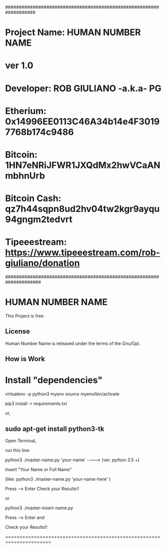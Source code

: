 ###################################################################
# Project Name: HUMAN NUMBER NAME
# ver  1.0
# Developer: ROB GIULIANO  -a.k.a- PG
# Etherium:       0x14996EE0113C46A34b14e4F30197768b174c9486
# Bitcoin:        1HN7eNRiJFWR1JXQdMx2hwVCaANmbhnUrb
# Bitcoin Cash:   qz7h44sqpn8ud2hv04tw2kgr9ayqu94gngm2tedvrt
# Tipeeestream:   https://www.tipeeestream.com/rob-giuliano/donation
#####################################################################



HUMAN NUMBER NAME
=======================

This Project is free.

License
--------------
Human Number Name is released under the terms of the Gnu/Gpl.


How is Work
---------------------
Install "dependencies"
=========================

virtualenv -p python3 myenv
source myenv/bin/activate

pip3 install -r requirements.txt

or,

sudo apt-get install python3-tk
---------------------------------------



Open Terminal,

run this line:

   python3  ./master-name.py  'your-name'               ---->      (ver. python 3.5 +)

   Insert "Your Name or Full Name"

   (like: python3 ./master-name.py 'your-name-here' )

Press --> Enter
Check your Results!!


or

  python3  ./master-insert-name.py

Press --> Enter
and

Check your Results!!

======================================================================
